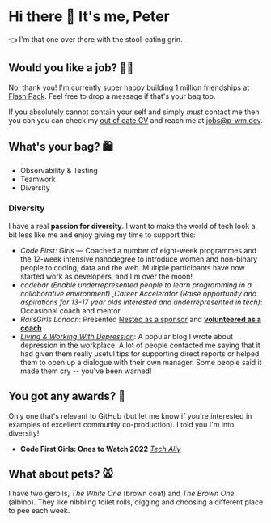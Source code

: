 # Hi there 👋 It's me, Peter

👈 I'm that one over there with the stool-eating grin.

## Would you like a job? 👩‍💻

No, thank you! I'm currently super happy building 1 million friendships at [Flash Pack](https://www.flashpack.com). Feel free to drop a message if that's your bag too.

If you absolutely cannot contain your self and simply _must_ contact me then you can you can check my [out of date CV](CV.md) and reach me at [jobs@p-wm.dev](mailto:jobs@p-wm.dev).

## What's your bag? 🛍️

- Observability & Testing
- Teamwork
- Diversity

### Diversity

I have a real **passion for diversity**. I want to make the world of tech look a bit less like me and enjoy giving my time to support this:

- _Code First: Girls_ — Coached a number of eight-week programmes and the 12-week intensive nanodegree to introduce women and non-binary people to coding, data and the web. Multiple participants have now started work as developers, and I'm over the moon!
- _codebar (Enable underrepresented people to learn programming in a collaborative environment)_ ,_Career Accelerator (Raise opportunity and aspirations for 13-17 year olds interested and underrepresented in tech)_: Occasional coach and mentor
- _RailsGirls London_: Presented [Nested as a sponsor](https://twitter.com/eloisanoble/status/1068821716124737537) and [**volunteered as a coach**](https://twitter.com/AfuaDanquah1/status/1193578469994704897)
- [_Living & Working With Depression_](https://medium.com/what-i-did-on-my-working-holiday/living-and-working-with-depression-eee1f9e18a8d): A popular blog I wrote about depression in the workplace. A lot of people contacted me saying that it had given them really useful tips for supporting direct reports or helped them to open up a dialogue with their own manager. Some people said it made them cry -- you've been warned!

## You got any awards? 💅

Only one that's relevant to GitHub (but let me know if you're interested in examples of excellent community co-production). I told you I'm into diversity!

- **Code First Girls: Ones to Watch 2022** [_Tech Ally_](https://www.youtube.com/watch?v=p3y4FXlUqHo&t=26734s)

## What about pets? 🐭

I have two gerbils, _The White One_ (brown coat) and _The Brown One_ (albino). They like nibbling toilet rolls, digging and choosing a different place to pee each week.
